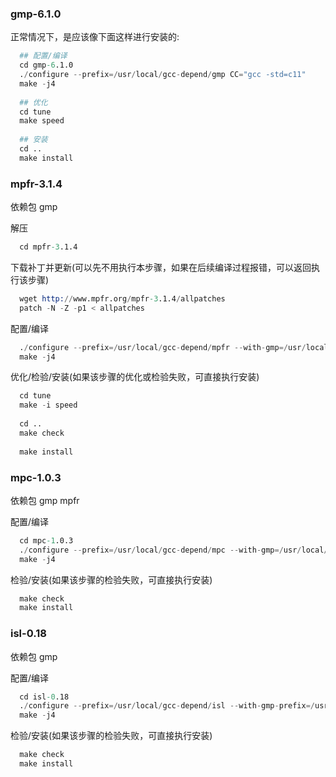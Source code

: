 

### gmp-6.1.0

正常情况下，是应该像下面这样进行安装的:
```s
  ## 配置/编译
  cd gmp-6.1.0
  ./configure --prefix=/usr/local/gcc-depend/gmp CC="gcc -std=c11"
  make -j4
  
  ## 优化
  cd tune
  make speed
  
  ## 安装
  cd ..
  make install
```

### mpfr-3.1.4

依赖包 gmp

解压
```s
  cd mpfr-3.1.4
``` 

下载补丁并更新(可以先不用执行本步骤，如果在后续编译过程报错，可以返回执行该步骤)
```s
  wget http://www.mpfr.org/mpfr-3.1.4/allpatches
  patch -N -Z -p1 < allpatches
```

配置/编译
```s
  ./configure --prefix=/usr/local/gcc-depend/mpfr --with-gmp=/usr/local/gcc-depend/gmp --enable-thread-safe CC="gcc -std=c11"
  make -j4
```

优化/检验/安装(如果该步骤的优化或检验失败，可直接执行安装)
```s
  cd tune
  make -i speed
  
  cd ..
  make check
  
  make install
```

### mpc-1.0.3

依赖包 gmp mpfr

配置/编译
```s
  cd mpc-1.0.3
  ./configure --prefix=/usr/local/gcc-depend/mpc --with-gmp=/usr/local/gcc-depend/gmp --with-mpfr=/usr/local/gcc-depend/mpfr CC="gcc -std=c11"
  make -j4
```

检验/安装(如果该步骤的检验失败，可直接执行安装)
```s
  make check
  make install
```

### isl-0.18

依赖包 gmp

配置/编译
```s
  cd isl-0.18
  ./configure --prefix=/usr/local/gcc-depend/isl --with-gmp-prefix=/usr/local/gcc-depend/gmp CC="gcc -std=c11"
  make -j4
```

检验/安装(如果该步骤的检验失败，可直接执行安装)
```s
  make check
  make install
```

